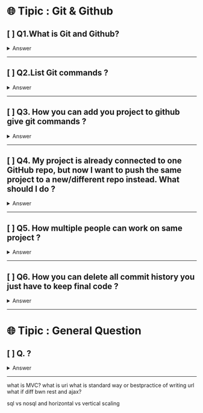 # 🌐 Tipic : Git & Github

## [ ] **Q1.What is Git and Github?**  
<details>
  <summary>Answer</summary> 

  # 🔧 What is Git?

**Git** is a **version control system** that helps developers manage and track changes in their code. It allows multiple people to work on a project without overwriting each other’s work.

## ✅ Key Features of Git:
- Tracks changes in source code over time
- Supports **branching** and **merging**
- Works **locally** (no internet required)
- Enables **rollback** to previous versions
- Provides a full history of code changes


# 🌐 What is GitHub?

**GitHub** is a **web-based platform** that hosts Git repositories online.  
It enables developers to **collaborate on projects** from anywhere in the world, making version control and teamwork easier.

---

## ✅ Key Features of GitHub:

- **Remote Git repository hosting**  
  Store your code in the cloud and access it from any device.

- **Collaboration tools** like **pull requests**, **issues**, and **discussions**  
  Review code, report bugs, request features, and communicate with contributors.

- **Built-in CI/CD pipelines** using **GitHub Actions**  
  Automate build, test, and deployment workflows directly in your repository.

- **Community support and open-source contributions**  
  Contribute to or get help from thousands of public projects and developers.

- **Integration with tools** like **Slack**, **Visual Studio Code**, and more  
  Seamlessly connect your development environment and tools for better productivity.

---

> GitHub works with **Git** and enhances it with collaboration, automation, and sharing capabilities.

</details>


---
## [ ] **Q2.List Git commands  ?**  
<details>
  <summary>Answer</summary> 

   ![alt text](image-3.png)
   ![alt text](image-4.png)
   ![alt text](image-5.png)
   ![alt text](image-6.png)
   ![alt text](image-7.png)
   ![alt text](image-8.png)
   ![alt text](image-9.png)
  

</details>

--- 
## [ ] **Q3. How you can add you project to github give git commands  ?**  
<details>
  <summary>Answer</summary> 

  ![alt text](image.png)
  ![alt text](image-1.png)
</details>

---
## [ ] **Q4. My project is already connected to one GitHub repo, but now I want to push the same project to a new/different repo instead. What should I do  ?**  
<details>
  <summary>Answer</summary> 

  ![alt text](image-2.png)
  ![alt text](image-10.png)
</details>

---
 

 ## [ ] **Q5. How multiple people can work on same project  ?**  
<details>
  <summary>Answer</summary> 

  ![alt text](image-13.png)
  ![alt text](image-14.png)
  ![alt text](image-15.png)
  ![alt text](image-16.png)
</details>

---

 
## [ ] **Q6. How you can delete all commit history you just have to keep final code   ?**  
<details>
  <summary>Answer</summary> 

  ![alt text](image-11.png)
  ![alt text](image-12.png)
</details>

---
 
# 🌐 Tipic : General Question
## [ ] **Q.  ?**  
<details>
  <summary>Answer</summary> 
</details>

---

what is MVC?
what is uri
what is standard way or bestpractice  of writing url
what if diff bwn rest and ajax?

sql vs nosql and horizontal vs vertical scaling
